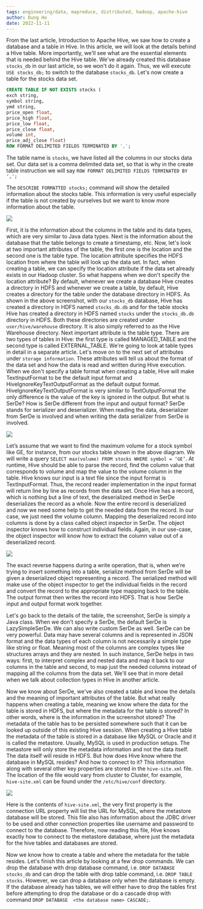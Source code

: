 ```yaml
---
tags: engineering/data, mapreduce, distributed, hadoop, apache-hive
author: Dung Ho
date: 2022-11-11
---
```


From the last article, Introduction to Apache Hive, we saw how to create a database and a table in Hive.  In this article, we will look at the details behind a Hive table. More importantly, we'll see what are the essential elements that is needed behind the Hive table. We've already created this database `stocks_db` in our last article, so we won't do it again. Thus, we will execute `USE stocks_db;` to switch to the database `stocks_db`. Let's now create a table for the stocks data set.

```sql
CREATE TABLE IF NOT EXISTS stocks (
exch string,
symbol string,
ymd string,
price_open float,
price_high float,
price_low float,
price_close float,
volume int,
price_adj_close float)
ROW FORMAT DELIMITED FIELDS TERMINATED BY ',';
```

The table name is `stocks`, we have listed all the columns in our stocks data set. Our data set is a comma delimited data set, so that is why in the create table instruction we will say `ROW FORMAT DELIMITED FIELDS TERMINATED BY ',';`

The `DESCRIBE FORMATTED stocks;` command will show the detailed information about the stocks table. This information is very useful especially if the table is not created by ourselves but we want to know more information about the table.

![](describe-formtted-stocks.png)

First, it is the information about the columns in the table and its data types, which are very similar to Java data types. Next is the information about the database that the table belongs to create a timestamp, etc. Now, let's look at two important attributes of the table, the first one is the location and the second one is the table type. The location attribute specifies the HDFS location from where the table will look up the data set. In fact, when creating a table, we can specify the location attribute if the data set already exists in our Hadoop cluster. So what happens when we don't specify the location attribute? By default, whenever we create a database Hive creates a directory in HDFS and whenever we create a table, by default, Hive creates a directory for the table under the database directory in HDFS. As shown in the above screenshot, with our `stocks_db` database, Hive has created a directory in HDFS named `stocks_db.db` and for the table stocks Hive has created a directory in HDFS named `stocks` under the `stocks_db.db` directory in HDFS. Both these directories are created under `user/hive/warehouse` directory. It is also simply referred to as the Hive Warehouse directory. Next important attribute is the table type. There are two types of tables in Hive: the first type is called MANAGED_TABLE and the second type is called EXTERNAL_TABLE. We're going to look at table types in detail in a separate article. Let's move on to the next set of attributes under `storage information`. These attributes will tell us about the format of the data set and how the data is read and written during Hive execution. When we don't specify a table format when creating a table, Hive will make TextInputFormat to be the default input format and HiveIgnoreKeyTextOutputFormat as the default output format. HiveIgnoreKeyTextOutputFormat is very similar to TextOutputFormat  the only difference is the value of the key is ignored in the output. But what is SerDe? How is SerDe different from the input and output format? SerDe stands for serializer and deserializer. When reading the data, deserializer from SerDe is involved and when writing the data serializer from SerDe is involved. 

![](serde-reading-data.png)

Let’s assume that we want to find the maximum volume for a stock symbol like GE, for instance, from our stocks table shown in the above diagram. We will write a query `SELECT max(volume) FROM stocks WHERE symbol = ‘GE’`. At runtime, Hive should be able to parse the record, find the column value that corresponds to volume and map the value to the volume column in the table. Hive knows our input is a text file since the input format is TextInputFormat. Thus, the record reader implementation in the input format will return line by line as records from the data set. Once Hive has a record, which is nothing but a line of text, the deserialized method in SerDe deserializes the record as a whole. Now the entire record is deserialized and now we need some help to get the needed data from the record. In our case, we just need the volume column. Mapping the deserialized record into columns is done by a class called object inspector in SerDe. The object inspector knows how to construct individual fields. Again, in our use-case, the object inspector will know how to extract the column value out of a deserialized record. 

![](serde-writing-data.png)

The exact reverse happens during a write operation, that is, when we’re trying to insert something into a table, serialize method from SerDe will be given a deserialized object representing a record. The serialized method will make use of the object inspector to get the individual fields in the record and convert the record to the appropriate type mapping back to the table. The output format then writes the record into HDFS. That is how SerDe input and output format work together. 

Let's go back to the details of the table, the screenshot, SerDe is simply a Java class. When we don't specify a SerDe, the default SerDe is LazySimpleSerDe. We can also write custom SerDe as well. SerDe can be very powerful. Data may have several columns and is represented in JSON format and the data types of each column is not necessarily a simple type like string or float. Meaning most of the columns are complex types like structures arrays and they are nested. In such instance, SerDe helps in two ways: first, to interpret complex and nested data and map it back to our columns in the table and second, to map just the needed columns instead of mapping all the columns from the data set. We'll see that in more detail when we talk about collection types in Hive in another article. 

Now we know about SerDe, we've also created a table and know the details and the meaning of important attributes of the table. But what really happens when creating a table, meaning we know where the data for the table is stored in HDFS, but where the metadata for the table is stored? In other words, where is the information in the screenshot stored? The metadata of the table has to be persisted somewhere such that it can be looked up outside of this existing Hive session. When creating a Hive table the metadata of the table is stored in a database like MySQL or Oracle and it is called the metastore. Usually, MySQL is used in production setups. The metastore will only store the metadata information and not the data itself. The data itself will reside in HDFS. But how does Hive know where the database in MySQL resides? And how to connect to it? This information along with several other key properties are stored in the `hive-site.xml` file. The location of the file would vary from cluster to Cluster, for example, `hive-site.xml` can be found under the `/etc/hive/conf` directory.

![](hive-site.xml.png)

Here is the contents of `hive-site.xml`, the very first property is the connection URL property will list the URL for MySQL, where the metastore database will be stored. This file also has information about the JDBC driver to be used and other connection properties like username and password to connect to the database. Therefore, now reading this file, Hive knows exactly how to connect to the metastore database, where just the metadata for the hive tables and databases are stored. 

Now we know how to create a table and where the metadata for the table resides. Let's finish this article by looking at a few drop commands. We can drop the database with drop database command, i.e. `DROP DATABASE stocks_db` and can drop the table with drop table command, i.e. `DROP TABLE stocks`. However, we can drop a database only when the database is empty. If the database already has tables, we will either have to drop the tables first before attempting to drop the database or do a cascade drop with command `DROP DATABASE  <the database name> CASCADE;`.

